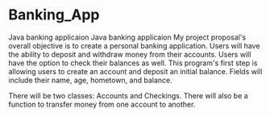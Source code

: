 # Banking_App
Java banking applicaion
Java banking applicaion My project proposal's overall objective is to create a personal banking application. Users will have the ability to deposit and withdraw money from their accounts. Users will have the option to check their balances as well. This program's first step is allowing users to create an account and deposit an initial balance. Fields will include their name, age, hometown, and balance.

There will be two classes: Accounts and Checkings. There will also be a function to transfer money from one account to another.
